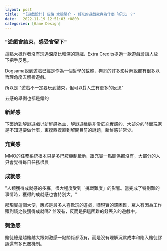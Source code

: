 ```yaml
---
layout: post
title:  "[遊戲設計] 反論 水狼陽介 - 好玩的遊戲究竟為什麼「好玩」？"
date:   2022-11-19 12:51:03 +0800
categories: [Game Design]
---
```


### "遊戲會結束，感受會留下"

這點大概作者沒有玩過深度比較深的遊戲，Extra Credits提過一款遊戲會讓人放下把手反思。

Dogsama說到遊戲已經是作為一個哲學的載體，狗哥的許多影片解說都有很多以哲理角度去解析遊戲。

所以是 "遊戲不一定要玩到結束，但可以對人生有更多的反思"

五感的舉例也都是錯的

### 新鮮感

下面說到解謎遊戲以新鮮感為主，解謎遊戲是非常反充實感的，大部分的時間玩家是不知道要做什麼，東摸西摸直到解開目前的謎題，新鮮感非常少。

### 充實感

MMO的任務系統根本只是多巴胺機制啟動，跟充實一點關係都沒有，大部分的人只會覺得每日任務很農

### 成就感

"人類獲得成就感的多寡，很大程度受到「挑戰難度」的影響。當完成了特別難的事情時，獲得的成就感也會特別大。"

那現實這個大便，應該是最多人喜歡玩的遊戲，賺現實的錢困難，眾人有因為工作賺到錢之後獲得成就嗎? 並沒有，反而是把這困難的錢丟入的遊戲中。

### 刺激感

賭徒總是越賭越大跟刺激感一點關係都沒有，而是沒有理解沉默成本和陷入賭徒謬誤還有多巴胺機制。
